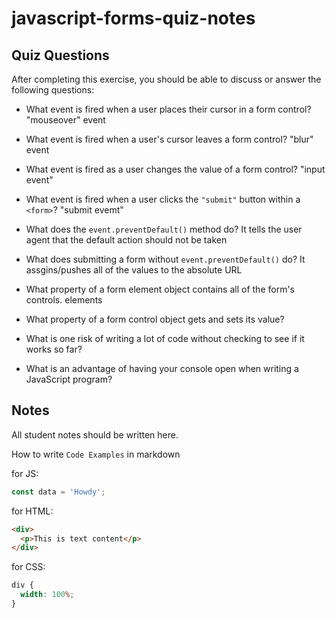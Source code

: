 # javascript-forms-quiz-notes

## Quiz Questions

After completing this exercise, you should be able to discuss or answer the following questions:

- What event is fired when a user places their cursor in a form control?
  "mouseover" event
- What event is fired when a user's cursor leaves a form control?
  "blur" event
- What event is fired as a user changes the value of a form control?
  "input event"
- What event is fired when a user clicks the `"submit"` button within a `<form>`?
  "submit evemt"
- What does the `event.preventDefault()` method do?
  It tells the user agent that the default action should not be taken
- What does submitting a form without `event.preventDefault()` do?
  It assgins/pushes all of the values to the absolute URL
- What property of a form element object contains all of the form's controls.
  elements
- What property of a form control object gets and sets its value?

- What is one risk of writing a lot of code without checking to see if it works so far?

- What is an advantage of having your console open when writing a JavaScript program?

## Notes

All student notes should be written here.

How to write `Code Examples` in markdown

for JS:

```javascript
const data = 'Howdy';
```

for HTML:

```html
<div>
  <p>This is text content</p>
</div>
```

for CSS:

```css
div {
  width: 100%;
}
```
